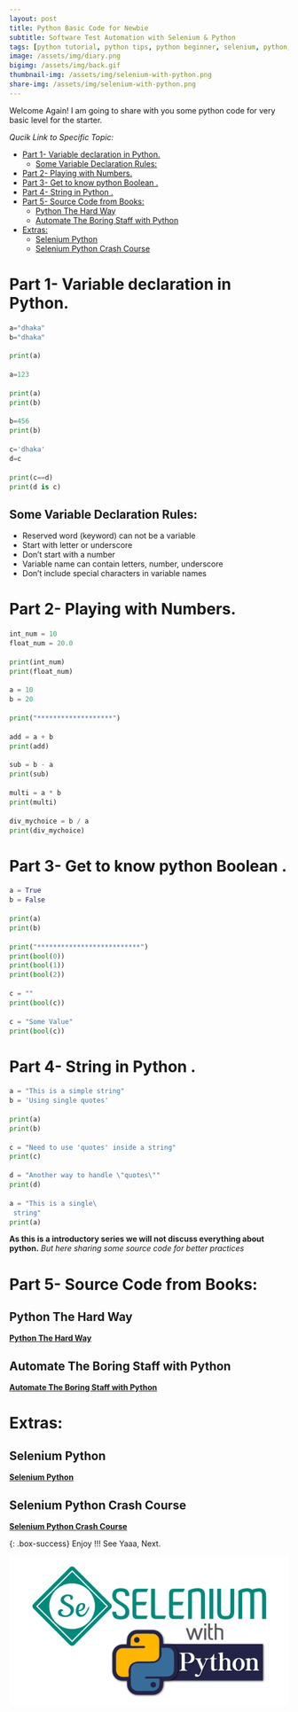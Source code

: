 ```yaml
---
layout: post
title: Python Basic Code for Newbie
subtitle: Software Test Automation with Selenium & Python
tags: [python tutorial, python tips, python beginner, selenium, python, python]
image: /assets/img/diary.png
bigimg: /assets/img/back.gif
thumbnail-img: /assets/img/selenium-with-python.png
share-img: /assets/img/selenium-with-python.png
---
```


Welcome Again! I am going to share with you some python code for very basic level for the starter.

_Qucik Link to Specific Topic:_

- [Part 1- Variable declaration in Python.](#part-1--variable-declaration-in-python)
  - [Some Variable Declaration Rules:](#some-variable-declaration-rules)
- [Part 2- Playing with Numbers.](#part-2--playing-with-numbers)
- [Part 3- Get to know python Boolean .](#part-3--get-to-know-python-boolean-)
- [Part 4- String in Python .](#part-4--string-in-python-)
- [Part 5- Source Code from Books:](#part-5--source-code-from-books)
  - [Python The Hard Way](#python-the-hard-way)
  - [Automate The Boring Staff with Python](#automate-the-boring-staff-with-python)
- [Extras:](#extras)
  - [Selenium Python](#selenium-python)
  - [Selenium Python Crash Course](#selenium-python-crash-course)

# Part 1- Variable declaration in Python.

```py
a="dhaka"
b="dhaka"

print(a)

a=123

print(a)
print(b)

b=456
print(b)

c='dhaka'
d=c

print(c==d)
print(d is c)
```

## Some Variable Declaration Rules:

- Reserved word (keyword) can not be a variable
- Start with letter or underscore
- Don’t start with a number
- Variable name can contain letters, number, underscore
- Don’t include special characters in variable names

# Part 2- Playing with Numbers.

```py
int_num = 10
float_num = 20.0

print(int_num)
print(float_num)

a = 10
b = 20

print("*******************")

add = a + b
print(add)

sub = b - a
print(sub)

multi = a * b
print(multi)

div_mychoice = b / a
print(div_mychoice)
```

# Part 3- Get to know python Boolean .

```py
a = True
b = False

print(a)
print(b)

print("**************************")
print(bool(0))
print(bool(1))
print(bool(2))

c = ""
print(bool(c))

c = "Some Value"
print(bool(c))
```

# Part 4- String in Python .

```py
a = "This is a simple string"
b = 'Using single quotes'

print(a)
print(b)

c = "Need to use 'quotes' inside a string"
print(c)

d = "Another way to handle \"quotes\""
print(d)

a = "This is a single\
 string"
print(a)
```

**As this is a introductory series we will not discuss everything about python.**
_But here sharing some source code for better practices_

# Part 5- Source Code from Books:

## Python The Hard Way

[**Python The Hard Way**](https://github.com/rafayethossain/Basic-Python-Script/tree/master/01.%20Python-The-Hard-Way)

## Automate The Boring Staff with Python

[**Automate The Boring Staff with Python**](https://github.com/rafayethossain/Basic-Python-Script/tree/master/02.%20Automate-The-Boring-Stuff-With-Python)

# Extras:

## Selenium Python

[**Selenium Python**](https://github.com/rafayethossain/Basic-Python-Script/tree/master/03.%20Selenium-Python)

## Selenium Python Crash Course

[**Selenium Python Crash Course**](https://github.com/rafayethossain/Basic-Python-Script/tree/master/04.%20Selenium%20Crash%20Course)

{: .box-success}
Enjoy !!!
See Yaaa, Next.

![Selenium with Python](/assets/img/selenium-with-python.png "Selenium with Python")

